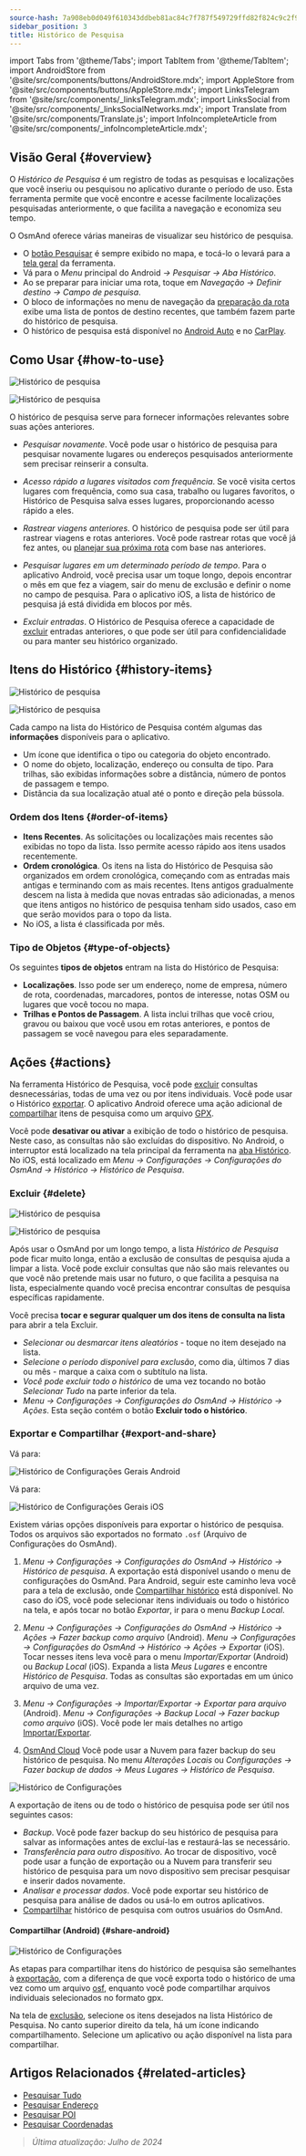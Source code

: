 ```yaml
---
source-hash: 7a908eb0d049f610343ddbeb81ac84c7f787f549729ffd82f824c9c2f9bd25d6
sidebar_position: 3
title: Histórico de Pesquisa
---
```

import Tabs from '@theme/Tabs';
import TabItem from '@theme/TabItem';
import AndroidStore from '@site/src/components/buttons/AndroidStore.mdx';
import AppleStore from '@site/src/components/buttons/AppleStore.mdx';
import LinksTelegram from '@site/src/components/_linksTelegram.mdx';
import LinksSocial from '@site/src/components/_linksSocialNetworks.mdx';
import Translate from '@site/src/components/Translate.js';
import InfoIncompleteArticle from '@site/src/components/_infoIncompleteArticle.mdx';


## Visão Geral {#overview}

O *Histórico de Pesquisa* é um registro de todas as pesquisas e localizações que você inseriu ou pesquisou no aplicativo durante o período de uso. Esta ferramenta permite que você encontre e acesse facilmente localizações pesquisadas anteriormente, o que facilita a navegação e economiza seu tempo.

O OsmAnd oferece várias maneiras de visualizar seu histórico de pesquisa.

- O [botão Pesquisar](../widgets/map-buttons.md#search) é sempre exibido no mapa, e tocá-lo o levará para a [tela geral](#how-to-use) da ferramenta.
- Vá para o *Menu* principal do Android *→ Pesquisar → Aba Histórico*.
- Ao se preparar para iniciar uma rota, toque em *Navegação → Definir destino → Campo de pesquisa*.
- O bloco de informações no menu de navegação da [preparação da rota](../navigation/setup/route-navigation.md#navigation-menu) exibe uma lista de pontos de destino recentes, que também fazem parte do histórico de pesquisa.
- O histórico de pesquisa está disponível no [Android Auto](../navigation/auto-car.md#search) e no [CarPlay](../navigation/car-play.md#search).


## Como Usar {#how-to-use}

<Tabs groupId="operating-systems" queryString="operating-systems">

<TabItem value="android" label="Android">

![Histórico de pesquisa](@site/static/img/search/history_search_android.png)

</TabItem>

<TabItem value="ios" label="iOS">

![Histórico de pesquisa](@site/static/img/search/history_search_ios.png)

</TabItem>

</Tabs>

O histórico de pesquisa serve para fornecer informações relevantes sobre suas ações anteriores.

- *Pesquisar novamente*. Você pode usar o histórico de pesquisa para pesquisar novamente lugares ou endereços pesquisados anteriormente sem precisar reinserir a consulta.

- *Acesso rápido a lugares visitados com frequência*. Se você visita certos lugares com frequência, como sua casa, trabalho ou lugares favoritos, o Histórico de Pesquisa salva esses lugares, proporcionando acesso rápido a eles.

- *Rastrear viagens anteriores*. O histórico de pesquisa pode ser útil para rastrear viagens e rotas anteriores. Você pode rastrear rotas que você já fez antes, ou [planejar sua próxima rota](../plan-route/create-route.md) com base nas anteriores.

- *Pesquisar lugares em um determinado período de tempo*. Para o aplicativo Android, você precisa usar um toque longo, depois encontrar o mês em que fez a viagem, sair do menu de exclusão e definir o nome no campo de pesquisa. Para o aplicativo iOS, a lista de histórico de pesquisa já está dividida em blocos por mês.

- *Excluir entradas*. O Histórico de Pesquisa oferece a capacidade de [excluir](#delete) entradas anteriores, o que pode ser útil para confidencialidade ou para manter seu histórico organizado.


## Itens do Histórico {#history-items}

<Tabs groupId="operating-systems" queryString="operating-systems">

<TabItem value="android" label="Android">

![Histórico de pesquisa](@site/static/img/search/history_search_android.png)

</TabItem>

<TabItem value="ios" label="iOS">

![Histórico de pesquisa](@site/static/img/search/history_search_ios.png)

</TabItem>

</Tabs>

Cada campo na lista do Histórico de Pesquisa contém algumas das **informações** disponíveis para o aplicativo.

- Um ícone que identifica o tipo ou categoria do objeto encontrado.
- O nome do objeto, localização, endereço ou consulta de tipo. Para trilhas, são exibidas informações sobre a distância, número de pontos de passagem e tempo.
- Distância da sua localização atual até o ponto e direção pela bússola.


### Ordem dos Itens {#order-of-items}

- **Itens Recentes**. As solicitações ou localizações mais recentes são exibidas no topo da lista. Isso permite acesso rápido aos itens usados recentemente.
- **Ordem cronológica**. Os itens na lista do Histórico de Pesquisa são organizados em ordem cronológica, começando com as entradas mais antigas e terminando com as mais recentes. Itens antigos gradualmente descem na lista à medida que novas entradas são adicionadas, a menos que itens antigos no histórico de pesquisa tenham sido usados, caso em que serão movidos para o topo da lista.
- No iOS, a lista é classificada por mês.

### Tipo de Objetos {#type-of-objects}

Os seguintes **tipos de objetos** entram na lista do Histórico de Pesquisa:

- **Localizações**. Isso pode ser um endereço, nome de empresa, número de rota, coordenadas, marcadores, pontos de interesse, notas OSM ou lugares que você tocou no mapa.
- **Trilhas e Pontos de Passagem**. A lista inclui trilhas que você criou, gravou ou baixou que você usou em rotas anteriores, e pontos de passagem se você navegou para eles separadamente.


## Ações {#actions}

Na ferramenta Histórico de Pesquisa, você pode [excluir](#delete) consultas desnecessárias, todas de uma vez ou por itens individuais. Você pode usar o Histórico [exportar](#export-and-share). O aplicativo Android oferece uma ação adicional de [compartilhar](#share-android) itens de pesquisa como um arquivo [GPX](../../technical/osmand-file-formats/osmand-gpx.md).

Você pode **desativar ou ativar** a exibição de todo o histórico de pesquisa. Neste caso, as consultas não são excluídas do dispositivo. No Android, o interruptor está localizado na tela principal da ferramenta na [aba Histórico](#overview). No iOS, está localizado em *Menu → Configurações → Configurações do OsmAnd → Histórico → Histórico de Pesquisa*.


### Excluir {#delete}

<Tabs groupId="operating-systems" queryString="operating-systems">

<TabItem value="android" label="Android">

![Histórico de pesquisa](@site/static/img/search/history_search_delete_andr.png)

</TabItem>

<TabItem value="ios" label="iOS">

![Histórico de pesquisa](@site/static/img/search/history_search_delete_ios.png)

</TabItem>

</Tabs>

Após usar o OsmAnd por um longo tempo, a lista *Histórico de Pesquisa* pode ficar muito longa, então a exclusão de consultas de pesquisa ajuda a limpar a lista. Você pode excluir consultas que não são mais relevantes ou que você não pretende mais usar no futuro, o que facilita a pesquisa na lista, especialmente quando você precisa encontrar consultas de pesquisa específicas rapidamente.

Você precisa **tocar e segurar qualquer um dos itens de consulta na lista** para abrir a tela Excluir.

- *Selecionar ou desmarcar itens aleatórios* - toque no item desejado na lista.
- *Selecione o período disponível para exclusão*, como dia, últimos 7 dias ou mês - marque a caixa com o subtítulo na lista.
- *Você pode excluir todo o histórico* de uma vez tocando no botão *Selecionar Tudo* na parte inferior da tela.
- *Menu → Configurações → Configurações do OsmAnd → Histórico → Ações*. Esta seção contém o botão **Excluir todo o histórico**.


### Exportar e Compartilhar {#export-and-share}

<Tabs groupId="operating-systems" queryString="operating-systems">

<TabItem value="android" label="Android">

Vá para: *<Translate android="true" ids="shared_string_menu,shared_string_settings,osmand_settings,shared_string_history"/>*

![Histórico de Configurações Gerais Android](@site/static/img/personal/profiles/general_settings_history_android.png)

</TabItem>

<TabItem value="ios" label="iOS">

Vá para: *<Translate android="true" ids="shared_string_menu,shared_string_settings,osmand_settings,shared_string_history"/>*

![Histórico de Configurações Gerais iOS](@site/static/img/personal/profiles/history_settings_ios.png)

</TabItem>

</Tabs>

Existem várias opções disponíveis para exportar o histórico de pesquisa. Todos os arquivos são exportados no formato `.osf` (Arquivo de Configurações do OsmAnd).

1. *Menu → Configurações → Configurações do OsmAnd → Histórico → Histórico de pesquisa*.
    A exportação está disponível usando o menu de configurações do OsmAnd. Para Android, seguir este caminho leva você para a tela de exclusão, onde [Compartilhar histórico](#share-android) está disponível. No caso do iOS, você pode selecionar itens individuais ou todo o histórico na tela, e após tocar no botão *Exportar*, ir para o menu *Backup Local*.

2. *Menu → Configurações → Configurações do OsmAnd → Histórico → Ações → Fazer backup como arquivo* (Android).
    *Menu → Configurações → Configurações do OsmAnd → Histórico → Ações → Exportar* (iOS).
    Tocar nesses itens leva você para o menu *Importar/Exportar* (Android) ou *Backup Local* (iOS). Expanda a lista *Meus Lugares* e encontre *Histórico de Pesquisa*. Todas as consultas são exportadas em um único arquivo de uma vez.

3. *Menu → Configurações → Importar/Exportar → Exportar para arquivo* (Android).
    *Menu → Configurações → Backup Local → Fazer backup como arquivo* (iOS).
    Você pode ler mais detalhes no artigo [Importar/Exportar](../personal/import-export.md#export).

4. [OsmAnd Cloud](../personal/osmand-cloud.md#select-data-to-back-up)
    Você pode usar a Nuvem para fazer backup do seu histórico de pesquisa. No menu *Alterações Locais* ou *Configurações → Fazer backup de dados → Meus Lugares → Histórico de Pesquisa*.

![Histórico de Configurações](@site/static/img/search/history_search_share_andr.png)

A exportação de itens ou de todo o histórico de pesquisa pode ser útil nos seguintes casos:

- *Backup*. Você pode fazer backup do seu histórico de pesquisa para salvar as informações antes de excluí-las e restaurá-las se necessário.
- *Transferência para outro dispositivo*. Ao trocar de dispositivo, você pode usar a função de exportação ou a Nuvem para transferir seu histórico de pesquisa para um novo dispositivo sem precisar pesquisar e inserir dados novamente.
- *Analisar e processar dados*. Você pode exportar seu histórico de pesquisa para análise de dados ou usá-lo em outros aplicativos.
- [Compartilhar](#share-android) histórico de pesquisa com outros usuários do OsmAnd.


#### Compartilhar (Android) {#share-android}

![Histórico de Configurações](@site/static/img/search/history_search_share_andr.png)

As etapas para compartilhar itens do histórico de pesquisa são semelhantes à [exportação](#export-and-share), com a diferença de que você exporta todo o histórico de uma vez como um arquivo [osf](../../technical/osmand-file-formats/osmand-osf.md), enquanto você pode compartilhar arquivos individuais selecionados no formato gpx.

Na tela de [exclusão](#delete), selecione os itens desejados na lista Histórico de Pesquisa. No canto superior direito da tela, há um ícone indicando compartilhamento. Selecione um aplicativo ou ação disponível na lista para compartilhar.


## Artigos Relacionados {#related-articles}

- [Pesquisar Tudo](./search-all.md)
- [Pesquisar Endereço](./search-address.md)
- [Pesquisar POI](./search-poi.md)
- [Pesquisar Coordenadas](./search-coordinates.md)


> *Última atualização: Julho de 2024*